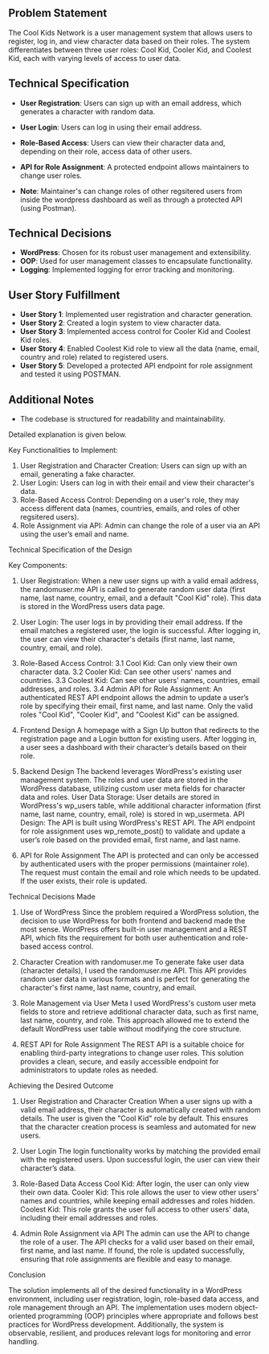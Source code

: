 ## Problem Statement
The Cool Kids Network is a user management system that allows users to register, log in, and view character data based on their roles. The system differentiates between three user roles: Cool Kid, Cooler Kid, and Coolest Kid, each with varying levels of access to user data.

## Technical Specification
- **User  Registration**: Users can sign up with an email address, which generates a character with random data.
- **User  Login**: Users can log in using their email address.
- **Role-Based Access**: Users can view their character data and, depending on their role, access data of other users.
- **API for Role Assignment**: A protected endpoint allows maintainers to change user roles.
  
- **Note**: Maintainer's can change roles of other regsitered users from inside the wordpress dashboard as well as through a protected API (using Postman). 

## Technical Decisions
- **WordPress**: Chosen for its robust user management and extensibility.
- **OOP**: Used for user management classes to encapsulate functionality.
- **Logging**: Implemented logging for error tracking and monitoring.

## User Story Fulfillment
- **User  Story 1**: Implemented user registration and character generation.
- **User  Story 2**: Created a login system to view character data.
- **User  Story 3**: Implemented access control for Cooler Kid and Coolest Kid roles.
- **User  Story 4**: Enabled Coolest Kid role to view all the data (name, email, country and role) related to registered users. 
- **User  Story 5**: Developed a protected API endpoint for role assignment and tested it using POSTMAN. 

## Additional Notes
- The codebase is structured for readability and maintainability.


Detailed explanation is given below. 


Key Functionalities to Implement:
1. User Registration and Character Creation: Users can sign up with an email, generating a fake character.
2. User Login: Users can log in with their email and view their character's data.
3. Role-Based Access Control: Depending on a user's role, they may access different data (names, countries, emails, and roles of other regsitered users).
4. Role Assignment via API: Admin can change the role of a user via an API using the user’s email and name.


Technical Specification of the Design

Key Components:
1. User Registration: When a new user signs up with a valid email address, the randomuser.me API is called to generate random user data (first name, last name, country, email, and a default "Cool Kid" role). This data is stored in the WordPress users data page.
2. User Login: The user logs in by providing their email address. If the email matches a registered user, the login is successful. After logging in, the user can view their character's details (first name, last name, country, email, and role).
3. Role-Based Access Control:
    3.1 Cool Kid: Can only view their own character data.
    3.2 Cooler Kid: Can see other users' names and countries.
    3.3 Coolest Kid: Can see other users' names, countries, email addresses, and roles.
    3.4 Admin API for Role Assignment: An authenticated REST API endpoint allows the admin to update a user’s role by specifying their email, first name, and last name. Only the valid roles "Cool Kid", "Cooler Kid", and           "Coolest Kid" can be assigned.
 
4. Frontend Design
      A homepage with a Sign Up button that redirects to the registration page and a Login button for existing users.
      After logging in, a user sees a dashboard with their character’s details based on their role.

5. Backend Design
        The backend leverages WordPress's existing user management system. The roles and user data are stored in the WordPress database, utilizing custom user meta fields for character data and roles.
        User Data Storage: User details are stored in WordPress's wp_users table, while additional character information (first name, last name, country, email, role) is stored in wp_usermeta.
        API Design: The API is built using WordPress's REST API. The API endpoint for role assignment uses wp_remote_post() to validate and update a user’s role based on the provided email, first name, and last name.

4. API for Role Assignment
        The API is protected and can only be accessed by authenticated users with the proper permissions (maintainer role). The request must contain the email and role which needs to be updated. If the user exists, their           role is updated.


Technical Decisions Made

1. Use of WordPress
      Since the problem required a WordPress solution, the decision to use WordPress for both frontend and backend made the most sense. WordPress offers built-in user management and a REST API, which fits the requirement         for both user authentication and role-based access control.

2. Character Creation with randomuser.me
      To generate fake user data (character details), I used the randomuser.me API. This API provides random user data in various formats and is perfect for generating the character's first name, last name, country, and           email.

3. Role Management via User Meta
        I used WordPress's custom user meta fields to store and retrieve additional character data, such as first name, last name, country, and role. This approach allowed me to extend the default WordPress user table             without modifying the core structure.

4. REST API for Role Assignment
The REST API is a suitable choice for enabling third-party integrations to change user roles. This solution provides a clean, secure, and easily accessible endpoint for administrators to update roles as needed.

Achieving the Desired Outcome
1. User Registration and Character Creation
      When a user signs up with a valid email address, their character is automatically created with random details. The user is given the "Cool Kid" role by default. This ensures that the character creation process is          seamless and automated for new users.

2. User Login
      The login functionality works by matching the provided email with the registered users. Upon successful login, the user can view their character’s data.

3. Role-Based Data Access
      Cool Kid: After login, the user can only view their own data.
      Cooler Kid: This role allows the user to view other users' names and countries, while keeping email addresses and roles hidden.
      Coolest Kid: This role grants the user full access to other users' data, including their email addresses and roles.

4. Admin Role Assignment via API
      The admin can use the API to change the role of a user. The API checks for a valid user based on their email, first name, and last name. If found, the role is updated successfully, ensuring that role assignments are       flexible and easy to manage.


Conclusion

The solution implements all of the desired functionality in a WordPress environment, including user registration, login, role-based data access, and role management through an API. The implementation uses modern object-oriented programming (OOP) principles where appropriate and follows best practices for WordPress development. Additionally, the system is observable, resilient, and produces relevant logs for monitoring and error handling.




